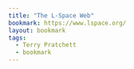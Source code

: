 ```yaml
---
title: "The L-Space Web"
bookmark: https://www.lspace.org/
layout: bookmark
tags:
  - Terry Pratchett
  - bookmark
---
```

